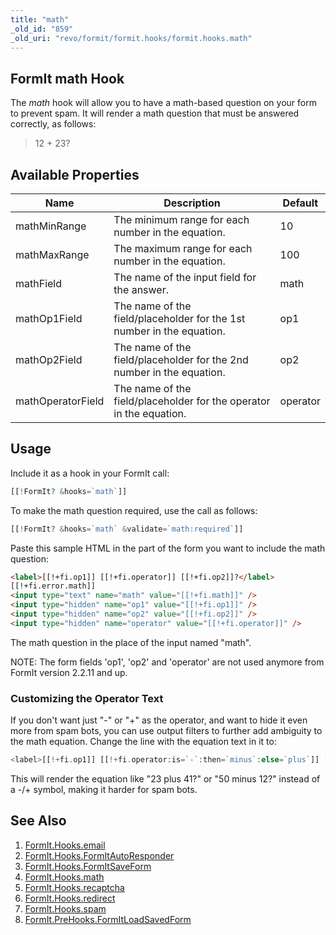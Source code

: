 ```yaml
---
title: "math"
_old_id: "859"
_old_uri: "revo/formit/formit.hooks/formit.hooks.math"
---
```


## FormIt math Hook

 The _math_ hook will allow you to have a math-based question on your form to prevent spam. It will render a math question that must be answered correctly, as follows:

> 12 + 23?

## Available Properties

 | Name              | Description                                                           | Default  |
 | ----------------- | --------------------------------------------------------------------- | -------- |
 | mathMinRange      | The minimum range for each number in the equation.                    | 10       |
 | mathMaxRange      | The maximum range for each number in the equation.                    | 100      |
 | mathField         | The name of the input field for the answer.                           | math     |
 | mathOp1Field      | The name of the field/placeholder for the 1st number in the equation. | op1      |
 | mathOp2Field      | The name of the field/placeholder for the 2nd number in the equation. | op2      |
 | mathOperatorField | The name of the field/placeholder for the operator in the equation.   | operator |

## Usage

 Include it as a hook in your FormIt call:

 ``` php 
[[!FormIt? &hooks=`math`]]
```

 To make the math question required, use the call as follows:

 ``` php 
[[!FormIt? &hooks=`math` &validate=`math:required`]]
```

 Paste this sample HTML in the part of the form you want to include the math question:

 ``` html 
<label>[[!+fi.op1]] [[!+fi.operator]] [[!+fi.op2]]?</label>
[[!+fi.error.math]]
<input type="text" name="math" value="[[!+fi.math]]" />
<input type="hidden" name="op1" value="[[!+fi.op1]]" />
<input type="hidden" name="op2" value="[[!+fi.op2]]" />
<input type="hidden" name="operator" value="[[!+fi.operator]]" />
```

 The math question in the place of the input named "math".

NOTE: The form fields 'op1', 'op2' and 'operator' are not used anymore from FormIt version 2.2.11 and up.

### Customizing the Operator Text

 If you don't want just "-" or "+" as the operator, and want to hide it even more from spam bots, you can use output filters to further add ambiguity to the math equation. Change the line with the equation text in it to:

 ``` php 
<label>[[!+fi.op1]] [[!+fi.operator:is=`-`:then=`minus`:else=`plus`]] [[!+fi.op2]]?</label>
```

 This will render the equation like "23 plus 41?" or "50 minus 12?" instead of a -/+ symbol, making it harder for spam bots.

## See Also

1. [FormIt.Hooks.email](/extras/revo/formit/formit.hooks/formit.hooks.email)
2. [FormIt.Hooks.FormItAutoResponder](/extras/revo/formit/formit.hooks/formit.hooks.formitautoresponder)
3. [FormIt.Hooks.FormItSaveForm](http://rtfm.modx.com/extras/revo/formit/formit.hooks/formit.hooks.formitsaveform)
4. [FormIt.Hooks.math](/extras/revo/formit/formit.hooks/formit.hooks.math)
5. [FormIt.Hooks.recaptcha](/extras/revo/formit/formit.hooks/formit.hooks.recaptcha)
6. [FormIt.Hooks.redirect](/extras/revo/formit/formit.hooks/formit.hooks.redirect)
7. [FormIt.Hooks.spam](/extras/revo/formit/formit.hooks/formit.hooks.spam)
8. [FormIt.PreHooks.FormItLoadSavedForm](https://docs.modx.com/extras/revo/formit/formit.hooks/formit.prehooks.formitloadsavedform)